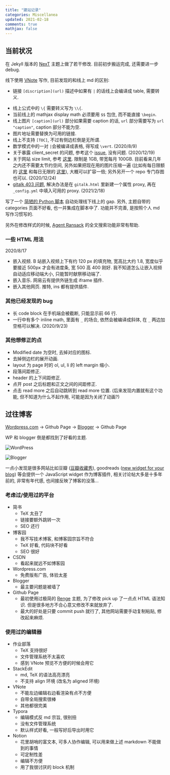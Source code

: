 ```yaml
---
title: "建站记录"
categories: Miscellanea
updated: 2021-02-18
comments: true
mathjax: false
---
```


## 当前状况

在 Jekyll 版本的 [NexT](https://github.com/simpleyyt/jekyll-theme-next) 主题上做了若干修改. 目前初步搬运完成, 还需要进一步 debug.

线下使用 [VNote](https://vnote.readthedocs.io/zh_CN/latest/) 写作, 目前发现的和线上 md 的区别:

- 链接 `[discription](url)` 描述中如果有 `|` 的话线上会编译成 table, 需要转义.
<!-- more -->
- 线上公式中的 `\{` 需要转义写为 `\\{`.
- 当前线上的 mathjax display math 必须要用 `$$` 包住, 而不能直接 `\begin`.
- 线上图片 `[caption](url)` 部分如果需要 caption 的话, `url` 部分需要写为 `url "caption"`, caption 部分不能为空.
- 图片地址需要替换为可用的链接.
- 线上不支持 `[TOC]`, 不过有侧边栏倒是无所谓.
- 数学模式中的一对 `|`会被编译成表格, 得写成 `\vert`. (2020/8/9)
- 关于暴露 client_secret 的问题, 参考这个 [issue](https://github.com/gitalk/gitalk/issues/150), 没有问题. (2020/12/19)
- 关于网站 size limit, 参考 [这里](https://docs.github.com/en/free-pro-team@latest/github/working-with-github-pages/about-github-pages). 限制是 1GB, 带宽每月 100GB. 目前看来几年之内还不需要太节约空间, 另外如果把现在用的图片压缩一遍 (比如有每日限额的 [这里](https://compressor.io/) 和每日无限的 [这里](https://kraken.io/web-interface)), 大概可以扩容一倍; 另外另开一个 repo 专门存图也可以. (2020/12/24)
- [gitalk 403 问题](https://cuiqingcai.com/30010.html), 解决办法是在 `gitalk.html` 里新建一个属性 proxy, 再在 `_config.yml` 中填入可用的 proxy. (2021/2/18)

写了一个 [简陋的 Python 脚本](https://github.com/Shiina18/shiina18.github.io/blob/master/assets/codes/github_blog_transformer.py) 自动处理线下线上的 gap. 另外, 主题自带的 categories 页面不好看, 也一并集成在脚本中了. 功能并不完善, 是按照个人 md 写作习惯写的.

另外在修改样式的时候, [Agent Ransack](https://www.mythicsoft.com/agentransack/) 的全文搜索功能非常有帮助.

### 一些 HTML 用法

2020/8/17

- 嵌入视频. B 站嵌入视频上下有约 120 px 的填充物, 宽高比大约 1.8, 宽度似乎要接近 500px 才会有进度条, 宽 500 高 400 刚好. 我不知道怎么让嵌入视频自动适应移动端大小, 只能暂时献祭移动端了. 
- 嵌入音乐. 网易云有提供外链生成 iframe 插件. 
- 嵌入其他网页. 推特, ins 都有提供插件. 

### 其他已经发现的 bug

- 长 code block 在手机端会被截断, 只能显示前 66 行.
- 一行中有多个 inline math, 里面有 `_` 的场合, 依然会被编译成斜体, 在 `_` 两边加空格可以解决. (2020/9/23)

### 其他想修正的点

- Modified date 为空时, 去掉对应的图标.
- 去掉侧边栏的展开动画.
- layout 为 page 时的 ol, ul, li 的 left margin 缩小.
- 段落间距修正.
- header 的上下间距修正.
- 点开 post 之后标题和正文之间的间距修正.
- 点击 read more 之后自动跳转到 read more 位置. (后来发现内置就有这个功能, 但不知道为什么不起作用, 可能是因为关闭了动画?)

## 过往博客

[Wordpress.com](https://shiina1418.wordpress.com/) -> Github Page -> [Blogger](https://randomwalk034.blogspot.com/) -> Github Page

WP 和 blogger 倒是都找到了好看的主题. 

![WordPress](https://shiina18.github.io/assets/posts/images/20200817232911683_26586.png "WordPress")

![Blogger](https://shiina18.github.io/assets/posts/images/20200817232813332_31551.png "Blogger")

一点小发现是很多网站比如豆瓣 ([豆瓣收藏秀](https://www.douban.com/service/badgemaker)), goodreads ([new widget for your blog](https://www.goodreads.com/blog/show/42-new-widget-for-your-blog)) 等会提供一个 JavaScript widget 作为博客插件, 相关讨论帖大多是十多年前的, 非常有年代感, 也间接反映了博客的没落...

### 考虑过/使用过的平台

- 简书
    - TeX 太丑了
    - 链接要额外跳转一次
    - SEO 还行
- 博客园
    - 我不写技术博客, 和博客园宗旨不符合
    - TeX 好看, 代码块不好看
    - SEO 很好
- CSDN
    - 看起来就远不如博客园
- Wordpress.com
    - 免费版有广告, 体验太差
- Blogger
    - 最主要问题是被墙了
- Github Page
    - 最初使用过极简的 [Renge](https://github.com/billyfish152/Renge) 主题, 为了修改 pick up 了一点点 HTML 语法知识. 但是很多地方不合心意又修改不来就放弃了.
    - 最大的好处是只要 commit push 就行了, 其他网站需要手动复制粘贴, 修改起来麻烦.

### 使用过的编辑器

- 作业部落
    - TeX 支持很好
    - 文件管理系统不太喜欢
    - 感到 VNote 预览不方便的时候会用它
- StackEdit
    - md, TeX 的语法高亮漂亮
    - 不支持 align 环境 (改名为 aligned 环境)
- VNote
    - 不能左边编辑右边看渲染有点不方便
    - 自带全局搜索很棒
    - 其他都很完美
- Typora
    - 编辑模式反 md 宗旨, 很别扭
    - 没有文件管理系统
    - 默认样式好看, 一般写好后导出时用它
- Notion
    - 花里胡哨的富文本, 可多人协作编辑, 可以用来做上述 markdown 不能做到的事情
    - 可定制性差
    - 编辑不方便
    - 用了我很讨厌的 block 机制